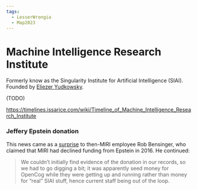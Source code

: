```yaml
---
tags:
  - LesserWrongia
  - Map2023
---
```

# Machine Intelligence Research Institute

Formerly know as the Singularity Institute for Artificial Intelligence (SIAI). Founded by [Eliezer Yudkowsky](../../People/Eliezer%20Yudkowsky.md).

(TODO)

https://timelines.issarice.com/wiki/Timeline_of_Machine_Intelligence_Research_Institute


### Jeffery Epstein donation

This news came as a [surprise](https://www.greaterwrong.com/posts/3JjKWWrKWJ8nysD9r/question-about-a-past-donor-to-miri/answer/i49RZQgoQZYrXdpis) to then-MIRI employee Rob Bensinger, who claimed that MIRI had declined funding from Epstein in 2016. He continued:
>We couldn’t initially find evidence of the donation in our records, so we had to go digging a bit; it was apparently seed money for OpenCog while they were getting up and running rather than money for “real” SIAI stuff, hence current staff being out of the loop.